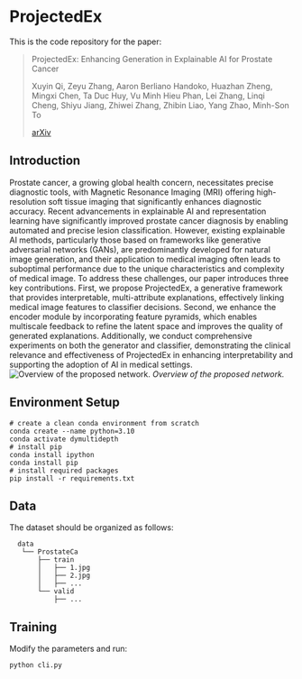 # ProjectedEx
This is the code repository for the paper:
> ProjectedEx: Enhancing Generation in Explainable AI for Prostate Cancer
> 
> Xuyin Qi, Zeyu Zhang, Aaron Berliano Handoko, Huazhan Zheng, Mingxi Chen, Ta Duc Huy, Vu Minh Hieu Phan, Lei Zhang, Linqi Cheng, Shiyu Jiang, Zhiwei Zhang, Zhibin Liao, Yang Zhao, Minh-Son To
> 
> [arXiv](https://arxiv.org/abs/2501.01392)
## Introduction
Prostate cancer, a growing global health concern,
necessitates precise diagnostic tools, with Magnetic Resonance
Imaging (MRI) offering high-resolution soft tissue imaging that
significantly enhances diagnostic accuracy. Recent advancements
in explainable AI and representation learning have significantly
improved prostate cancer diagnosis by enabling automated and
precise lesion classification. However, existing explainable AI
methods, particularly those based on frameworks like generative
adversarial networks (GANs), are predominantly developed for
natural image generation, and their application to medical
imaging often leads to suboptimal performance due to the unique
characteristics and complexity of medical image. To address
these challenges, our paper introduces three key contributions.
First, we propose ProjectedEx, a generative framework that
provides interpretable, multi-attribute explanations, effectively
linking medical image features to classifier decisions. Second, we
enhance the encoder module by incorporating feature pyramids,
which enables multiscale feedback to refine the latent space and
improves the quality of generated explanations. Additionally, we
conduct comprehensive experiments on both the generator and
classifier, demonstrating the clinical relevance and effectiveness
of ProjectedEx in enhancing interpretability and supporting the
adoption of AI in medical settings.
![Overview of the proposed network.](https://github.com/Richardqiyi/ProjectedEx/blob/main/architecture.png)
*Overview of the proposed network.*

## Environment Setup
```
# create a clean conda environment from scratch
conda create --name python=3.10
conda activate dymultidepth
# install pip
conda install ipython
conda install pip
# install required packages
pip install -r requirements.txt
```
## Data
The dataset should be organized as follows:
```
  data
   └── ProstateCa
       ├── train
       │   ├── 1.jpg
       │   ├── 2.jpg
       │   ├── ...
       └── valid
           ├── ...
```
## Training
Modify the parameters and run:
```
python cli.py
```


  


